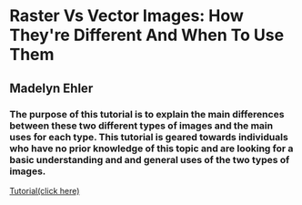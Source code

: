 # Raster Vs Vector Images: How They're Different And When To Use Them
## Madelyn Ehler
### The purpose of this tutorial is to explain the main differences between these two different types of images and the main uses for each type. This tutorial is geared towards individuals who have no prior knowledge of this topic and are looking for a basic understanding and and general uses of the two types of images.

[Tutorial(click here)](code.md)
